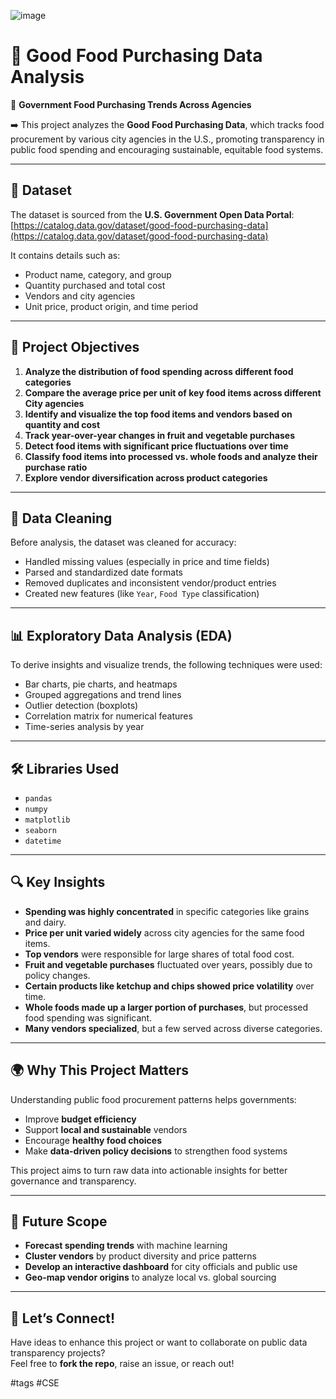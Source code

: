 ![image](https://github.com/user-attachments/assets/4aa2311f-23c1-4560-b988-b0c1e33eac49)
# 🥕 Good Food Purchasing Data Analysis

📌 **Government Food Purchasing Trends Across Agencies**

➡️ This project analyzes the **Good Food Purchasing Data**, which tracks food procurement by various city agencies in the U.S., promoting transparency in public food spending and encouraging sustainable, equitable food systems.

---

## 📁 Dataset

The dataset is sourced from the **U.S. Government Open Data Portal**:  
[https://catalog.data.gov/dataset/good-food-purchasing-data](https://catalog.data.gov/dataset/good-food-purchasing-data)

It contains details such as:
- Product name, category, and group  
- Quantity purchased and total cost  
- Vendors and city agencies  
- Unit price, product origin, and time period

---

## 🎯 Project Objectives

1. **Analyze the distribution of food spending across different food categories**  
2. **Compare the average price per unit of key food items across different City agencies**  
3. **Identify and visualize the top food items and vendors based on quantity and cost**  
4. **Track year-over-year changes in fruit and vegetable purchases**  
5. **Detect food items with significant price fluctuations over time**  
6. **Classify food items into processed vs. whole foods and analyze their purchase ratio**  
7. **Explore vendor diversification across product categories**

---

## 🧼 Data Cleaning

Before analysis, the dataset was cleaned for accuracy:
- Handled missing values (especially in price and time fields)
- Parsed and standardized date formats
- Removed duplicates and inconsistent vendor/product entries
- Created new features (like `Year`, `Food Type` classification)

---

## 📊 Exploratory Data Analysis (EDA)

To derive insights and visualize trends, the following techniques were used:
- Bar charts, pie charts, and heatmaps
- Grouped aggregations and trend lines
- Outlier detection (boxplots)
- Correlation matrix for numerical features
- Time-series analysis by year

---

## 🛠️ Libraries Used

- `pandas`  
- `numpy`  
- `matplotlib`  
- `seaborn`  
- `datetime`

---

## 🔍 Key Insights

- **Spending was highly concentrated** in specific categories like grains and dairy.
- **Price per unit varied widely** across city agencies for the same food items.
- **Top vendors** were responsible for large shares of total food cost.
- **Fruit and vegetable purchases** fluctuated over years, possibly due to policy changes.
- **Certain products like ketchup and chips showed price volatility** over time.
- **Whole foods made up a larger portion of purchases**, but processed food spending was significant.
- **Many vendors specialized**, but a few served across diverse categories.

---

## 🌍 Why This Project Matters

Understanding public food procurement patterns helps governments:
- Improve **budget efficiency**  
- Support **local and sustainable** vendors  
- Encourage **healthy food choices**  
- Make **data-driven policy decisions** to strengthen food systems

This project aims to turn raw data into actionable insights for better governance and transparency.

---

## 🔭 Future Scope

- **Forecast spending trends** with machine learning  
- **Cluster vendors** by product diversity and price patterns  
- **Develop an interactive dashboard** for city officials and public use  
- **Geo-map vendor origins** to analyze local vs. global sourcing  

---

## 🤝 Let’s Connect!

Have ideas to enhance this project or want to collaborate on public data transparency projects?  
Feel free to **fork the repo**, raise an issue, or reach out!

#tags
#CSE
